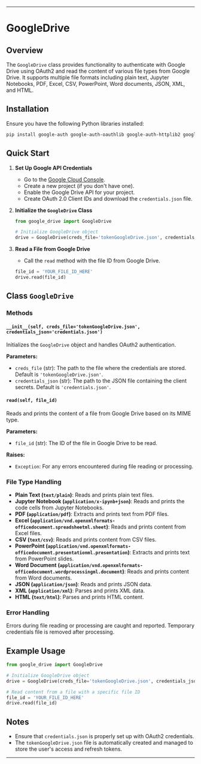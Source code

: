 
---

# GoogleDrive 

## Overview

The `GoogleDrive` class provides functionality to authenticate with Google Drive using OAuth2 and read the content of various file types from Google Drive. It supports multiple file formats including plain text, Jupyter Notebooks, PDF, Excel, CSV, PowerPoint, Word documents, JSON, XML, and HTML.

## Installation

Ensure you have the following Python libraries installed:

```bash
pip install google-auth google-auth-oauthlib google-auth-httplib2 google-api-python-client pandas nbformat PyPDF2 python-pptx python-docx beautifulsoup4
```

## Quick Start

1. **Set Up Google API Credentials**

   - Go to the [Google Cloud Console](https://console.cloud.google.com/).
   - Create a new project (if you don't have one).
   - Enable the Google Drive API for your project.
   - Create OAuth 2.0 Client IDs and download the `credentials.json` file.

2. **Initialize the `GoogleDrive` Class**

   ```python
   from google_drive import GoogleDrive

   # Initialize GoogleDrive object
   drive = GoogleDrive(creds_file='tokenGoogleDrive.json', credentials_json='credentials.json')
   ```

3. **Read a File from Google Drive**

   - Call the `read` method with the file ID from Google Drive.

   ```python
   file_id = 'YOUR_FILE_ID_HERE'
   drive.read(file_id)
   ```

## Class `GoogleDrive`

### Methods

#### `__init__(self, creds_file='tokenGoogleDrive.json', credentials_json='credentials.json')`

Initializes the `GoogleDrive` object and handles OAuth2 authentication.

**Parameters:**
- `creds_file` (str): The path to the file where the credentials are stored. Default is `'tokenGoogleDrive.json'`.
- `credentials_json` (str): The path to the JSON file containing the client secrets. Default is `'credentials.json'`.



#### `read(self, file_id)`

Reads and prints the content of a file from Google Drive based on its MIME type.

**Parameters:**
- `file_id` (str): The ID of the file in Google Drive to be read.

**Raises:**
- `Exception`: For any errors encountered during file reading or processing.

### File Type Handling

- **Plain Text (`text/plain`)**: Reads and prints plain text files.
- **Jupyter Notebook (`application/x-ipynb+json`)**: Reads and prints the code cells from Jupyter Notebooks.
- **PDF (`application/pdf`)**: Extracts and prints text from PDF files.
- **Excel (`application/vnd.openxmlformats-officedocument.spreadsheetml.sheet`)**: Reads and prints content from Excel files.
- **CSV (`text/csv`)**: Reads and prints content from CSV files.
- **PowerPoint (`application/vnd.openxmlformats-officedocument.presentationml.presentation`)**: Extracts and prints text from PowerPoint slides.
- **Word Document (`application/vnd.openxmlformats-officedocument.wordprocessingml.document`)**: Reads and prints content from Word documents.
- **JSON (`application/json`)**: Reads and prints JSON data.
- **XML (`application/xml`)**: Parses and prints XML data.
- **HTML (`text/html`)**: Parses and prints HTML content.

### Error Handling

Errors during file reading or processing are caught and reported. Temporary credentials file is removed after processing.

## Example Usage

```python
from google_drive import GoogleDrive

# Initialize GoogleDrive object
drive = GoogleDrive(creds_file='tokenGoogleDrive.json', credentials_json='credentials.json')

# Read content from a file with a specific file ID
file_id = 'YOUR_FILE_ID_HERE'
drive.read(file_id)
```

## Notes

- Ensure that `credentials.json` is properly set up with OAuth2 credentials.
- The `tokenGoogleDrive.json` file is automatically created and managed to store the user's access and refresh tokens.

---

